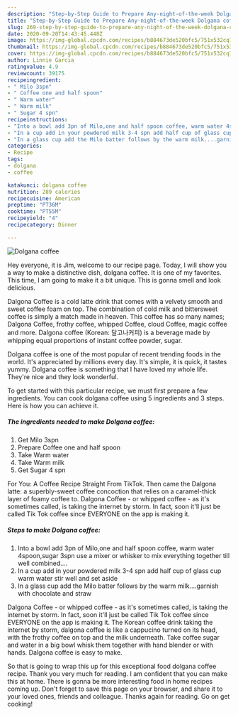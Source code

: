 ```yaml
---
description: "Step-by-Step Guide to Prepare Any-night-of-the-week Dolgana coffee"
title: "Step-by-Step Guide to Prepare Any-night-of-the-week Dolgana coffee"
slug: 269-step-by-step-guide-to-prepare-any-night-of-the-week-dolgana-coffee
date: 2020-09-20T14:43:45.448Z
image: https://img-global.cpcdn.com/recipes/b884673de520bfc5/751x532cq70/dolgana-coffee-recipe-main-photo.jpg
thumbnail: https://img-global.cpcdn.com/recipes/b884673de520bfc5/751x532cq70/dolgana-coffee-recipe-main-photo.jpg
cover: https://img-global.cpcdn.com/recipes/b884673de520bfc5/751x532cq70/dolgana-coffee-recipe-main-photo.jpg
author: Linnie Garcia
ratingvalue: 4.9
reviewcount: 39175
recipeingredient:
- " Milo 3spn"
- " Coffee one and half spoon"
- " Warm water"
- " Warm milk"
- " Sugar 4 spn"
recipeinstructions:
- "Into a bowl add 3pn of Milo,one and half spoon coffee, warm water 4spoon,sugar 3spn use a mixer or whisker to mix everything together till well combined...."
- "In a cup add in your powdered milk 3-4 spn add half cup of glass cup warm water stir well and set aside"
- "In a glass cup add the Milo batter follows by the warm milk....garnish with chocolate and straw"
categories:
- Recipe
tags:
- dolgana
- coffee

katakunci: dolgana coffee 
nutrition: 289 calories
recipecuisine: American
preptime: "PT36M"
cooktime: "PT55M"
recipeyield: "4"
recipecategory: Dinner

---
```



![Dolgana coffee](https://img-global.cpcdn.com/recipes/b884673de520bfc5/751x532cq70/dolgana-coffee-recipe-main-photo.jpg)

Hey everyone, it is Jim, welcome to our recipe page. Today, I will show you a way to make a distinctive dish, dolgana coffee. It is one of my favorites. This time, I am going to make it a bit unique. This is gonna smell and look delicious.

Dalgona Coffee is a cold latte drink that comes with a velvety smooth and sweet coffee foam on top. The combination of cold milk and bittersweet coffee is simply a match made in heaven. This coffee has so many names; Dalgona Coffee, frothy coffee, whipped Coffee, cloud Coffee, magic coffee and more. Dalgona coffee (Korean: 달고나커피) is a beverage made by whipping equal proportions of instant coffee powder, sugar.

Dolgana coffee is one of the most popular of recent trending foods in the world. It's appreciated by millions every day. It's simple, it is quick, it tastes yummy. Dolgana coffee is something that I have loved my whole life. They're nice and they look wonderful.


To get started with this particular recipe, we must first prepare a few ingredients. You can cook dolgana coffee using 5 ingredients and 3 steps. Here is how you can achieve it.

<!--inarticleads1-->

##### The ingredients needed to make Dolgana coffee:

1. Get  Milo 3spn
1. Prepare  Coffee one and half spoon
1. Take  Warm water
1. Take  Warm milk
1. Get  Sugar 4 spn


For You: A Coffee Recipe Straight From TikTok. Then came the Dalgona latte: a superbly-sweet coffee concoction that relies on a caramel-thick layer of foamy coffee to. Dalgona Coffee - or whipped coffee - as it&#39;s sometimes called, is taking the internet by storm. In fact, soon it&#39;ll just be called Tik Tok coffee since EVERYONE on the app is making it. 

<!--inarticleads2-->

##### Steps to make Dolgana coffee:

1. Into a bowl add 3pn of Milo,one and half spoon coffee, warm water 4spoon,sugar 3spn use a mixer or whisker to mix everything together till well combined....
1. In a cup add in your powdered milk 3-4 spn add half cup of glass cup warm water stir well and set aside
1. In a glass cup add the Milo batter follows by the warm milk....garnish with chocolate and straw


Dalgona Coffee - or whipped coffee - as it&#39;s sometimes called, is taking the internet by storm. In fact, soon it&#39;ll just be called Tik Tok coffee since EVERYONE on the app is making it. The Korean coffee drink taking the internet by storm, dalgona coffee is like a cappucino turned on its head, with the frothy coffee on top and the milk underneath. Take coffee sugar and water in a big bowl whisk them together with hand blender or with hands. Dalgona coffee is easy to make. 

So that is going to wrap this up for this exceptional food dolgana coffee recipe. Thank you very much for reading. I am confident that you can make this at home. There is gonna be more interesting food in home recipes coming up. Don't forget to save this page on your browser, and share it to your loved ones, friends and colleague. Thanks again for reading. Go on get cooking!

